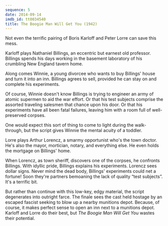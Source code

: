 ```yaml
---
sequence: 5
date: 2014-09-14
imdb_id: tt0034540
title: The Boogie Man Will Get You (1942)
---
```


Not even the terrific pairing of Boris Karloff and Peter Lorre can save this mess.

Karloff plays Nathaniel Billings, an eccentric but earnest old professor. Billings spends his days working in the basement laboratory of his crumbling New England tavern home.

Along comes Winnie, a young divorcee who wants to buy Billings' house and turn it into an inn. Billings agrees to sell, provided he can stay on and complete his experiments.

Of course, Winnie doesn't know Billings is trying to engineer an army of atomic supermen to aid the war effort. Or that his test subjects comprise the assorted traveling salesmen that chance upon his door. Or that his experiments have all been fatal failures, leaving him with a room full of well-preserved corpses.

One would expect this sort of thing to come to light during the walk-through, but the script gives Winnie the mental acuity of a toddler.

Lorre plays Arthur Lorencz, a smarmy opportunist who's the town doctor. He's also the mayor, mortician, notary, and everything else. He even holds the mortgage on Billings' home.

When Lorencz, as town sheriff, discovers one of the corpses, he confronts Billings. With idyllic pride, Billings explains his experiments. Lorencz sees dollar signs. Never mind the dead body, Billings' experiments could net a fortune! Soon they're partners bemoaning the lack of quality “test subjects”. It's a terrific bit.

But rather than continue with this low-key, edgy material, the script degenerates into outright farce. The finale sees the cast held hostage by an escaped fascist seeking to blow up a nearby munitions depot. Because, of course, it makes perfect sense to open an inn next to a munitions depot. Karloff and Lorre do their best, but _The Boogie Man Will Get You_ wastes their potential.